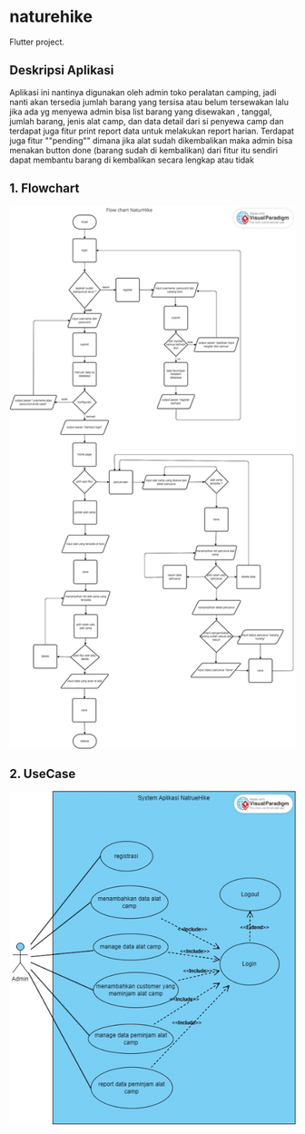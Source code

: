 # naturehike

Flutter project.

## Deskripsi Aplikasi

Aplikasi ini nantinya digunakan oleh admin toko peralatan camping, jadi nanti akan tersedia jumlah barang yang tersisa atau belum tersewakan lalu jika ada yg menyewa admin bisa list barang yang disewakan , tanggal, jumlah barang, jenis alat camp, dan data detail dari si penyewa camp dan terdapat juga fitur print report data untuk melakukan report harian.
Terdapat juga fitur ""pending"" dimana jika alat sudah dikembalikan maka admin bisa menakan button done (barang sudah di kembalikan) dari fitur itu sendiri dapat  membantu barang di kembalikan secara lengkap atau tidak


## 1. Flowchart
![Alt text](screenshoot/flowchartapk.jpg)

## 2. UseCase
![Alt text](screenshoot/use%20case.jpg)
